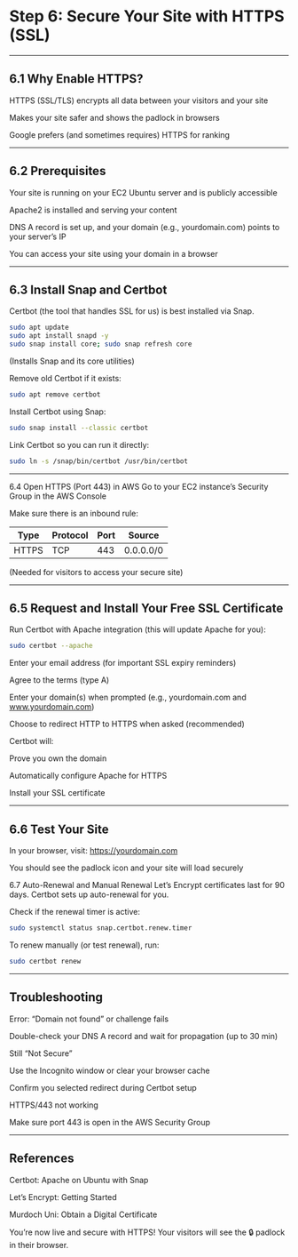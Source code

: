 # Step 6: Secure Your Site with HTTPS (SSL)
---
## 6.1 Why Enable HTTPS?
HTTPS (SSL/TLS) encrypts all data between your visitors and your site

Makes your site safer and shows the padlock in browsers

Google prefers (and sometimes requires) HTTPS for ranking

---
## 6.2 Prerequisites
Your site is running on your EC2 Ubuntu server and is publicly accessible

Apache2 is installed and serving your content

DNS A record is set up, and your domain (e.g., yourdomain.com) points to your server’s IP

You can access your site using your domain in a browser

----
## 6.3 Install Snap and Certbot
Certbot (the tool that handles SSL for us) is best installed via Snap.

```bash
sudo apt update
sudo apt install snapd -y
sudo snap install core; sudo snap refresh core
```
(Installs Snap and its core utilities)

Remove old Certbot if it exists:

```bash
sudo apt remove certbot
```
Install Certbot using Snap:

```bash
sudo snap install --classic certbot
```
Link Certbot so you can run it directly:

```bash
sudo ln -s /snap/bin/certbot /usr/bin/certbot
```

---
6.4 Open HTTPS (Port 443) in AWS
Go to your EC2 instance’s Security Group in the AWS Console

Make sure there is an inbound rule:


|   	  Type               |         Protocol	       |         Port	               |        Source           |
|--------------------------|-------------------------|-----------------------------|-------------------------|
|      HTTPS               |        TCP	             |           443	             |       0.0.0.0/0         | 


(Needed for visitors to access your secure site)

---
## 6.5 Request and Install Your Free SSL Certificate
Run Certbot with Apache integration (this will update Apache for you):

```bash
sudo certbot --apache
```
Enter your email address (for important SSL expiry reminders)

Agree to the terms (type A)

Enter your domain(s) when prompted (e.g., yourdomain.com and www.yourdomain.com)

Choose to redirect HTTP to HTTPS when asked (recommended)

Certbot will:

Prove you own the domain

Automatically configure Apache for HTTPS

Install your SSL certificate

---
## 6.6 Test Your Site
In your browser, visit:
https://yourdomain.com

You should see the padlock icon and your site will load securely

6.7 Auto-Renewal and Manual Renewal
Let’s Encrypt certificates last for 90 days. Certbot sets up auto-renewal for you.

Check if the renewal timer is active:

```bash
sudo systemctl status snap.certbot.renew.timer
```
To renew manually (or test renewal), run:

```bash
sudo certbot renew
```

----
## Troubleshooting
Error: “Domain not found” or challenge fails

Double-check your DNS A record and wait for propagation (up to 30 min)

Still “Not Secure”

Use the Incognito window or clear your browser cache

Confirm you selected redirect during Certbot setup

HTTPS/443 not working

Make sure port 443 is open in the AWS Security Group

----
## References
Certbot: Apache on Ubuntu with Snap

Let’s Encrypt: Getting Started

Murdoch Uni: Obtain a Digital Certificate


You’re now live and secure with HTTPS! Your visitors will see the 🔒 padlock in their browser.
